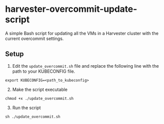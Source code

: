 # harvester-overcommit-update-script
A simple Bash script for updating all the VMs in a Harvester cluster with the current overcommit settings.

## Setup
1. Edit the `update_overcommit.sh` file and replace the following line with the path to your KUBECONFIG file.
```
export KUBECONFIG=<path_to_kubeconfig>
```

2. Make the script executable
```
chmod +x ./update_overcommit.sh
```

3. Run the script
```
sh ./update_overcommit.sh
```


